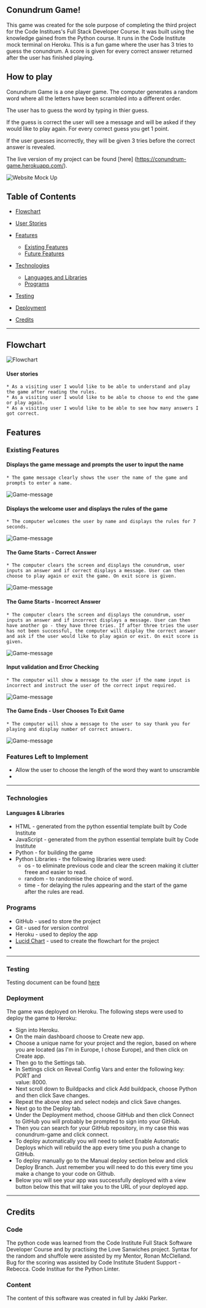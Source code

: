 ## Conundrum Game!
This game was created for the sole purpose of completing the third project for the Code Institues's Full Stack Developer Course. It was built using the knowledge gained from the Python course. It runs in the Code Institute mock terminal on Heroku. 
This is a fun game where the user has 3 tries to guess the conundrum. A score is given for every correct answer returned after the user has finished playing.



## How to play
Conundrum Game is a one player game. The computer generates a random word where all the letters have been scrambled into a different order.

The user has to guess the word by typing in thier guess.

If the guess is correct the user will see a message and will be asked if they would like to play again. For every correct guess you get 1 point.

If the user guesses incorrectly, they will be given 3 tries before the correct answer is revealed.

The live version of my project can be found [here] (https://conundrum-game.herokuapp.com/).

![Website Mock Up](images/conundrum-mockup.png)

## Table of Contents
* [Flowchart](#Flowchart)
* [User Stories](#User-Stories)
* [Features](#Features)
    * [Existing Features](#Existing-Features)
    * [Future Features](#Features-Left-to-Implement)
* [Technologies](#Technologies)
    * [Languages and Libraries](#Languages-and-Libraries)
    * [Programs](#Programs)
* [Testing](#Testing)
    
* [Deployment](#Deployment)
    
* [Credits](#Credits)
 
***
## Flowchart
![Flowchart](images/flowchart-conundrumgame.png)
#### User stories

    * As a visiting user I would like to be able to understand and play the game after reading the rules.
    * As a visiting user I would like to be able to choose to end the game or play again.
    * As a visiting user I would like to be able to see how many answers I got correct.
    
## Features

### Existing Features
#### Displays the game message and prompts the user to input the name
    * The game message clearly shows the user the name of the game and prompts to enter a name. 

![Game-message](images/game-message.png)

#### Displays the welcome user and displays the rules of the game
    * The computer welcomes the user by name and displays the rules for 7 seconds. 
    
![Game-message](images/game-rules.png)

#### The Game Starts - Correct Answer
    
    * The computer clears the screen and displays the conundrum, user inputs an answer and if correct displays a message. User can then choose to play again or exit the game. On exit score is given.
    
![Game-message](images/game-correct.png)

#### The Game Starts - Incorrect Answer
    
    * The computer clears the screen and displays the conundrum, user inputs an answer and if incorrect displays a message. User can then have another go - they have three tries. If after three tries the user has not been successful, the computer will display the correct answer and ask if the user would like to play again or exit. On exit score is given.
    
![Game-message](images/game-incorrect.png)

#### Input validation and Error Checking
    
    * The computer will show a message to the user if the name input is incorrect and instruct the user of the correct input required.
    
![Game-message](images/game-inputerror.png)

#### The Game Ends - User Chooses To Exit Game
    
    * The computer will show a message to the user to say thank you for playing and display number of correct answers.
    
![Game-message](images/game-thankyouscore.png)

### Features Left to Implement
- Allow the user to choose the length of the word they want to unscramble
- 
***

### Technologies

#### Languages & Libraries

* HTML - generated from the python essential template built by Code Institute
* JavaScript - generated from the python essential template built by Code Institute
* Python - for building the game
* Python Libraries - the following libraries were used:
	- os - to eliminate previous code and clear the screen making it clutter freee and easier to read.
    - random - to randomise the choice of word.
    - time - for delaying the rules appearing and the start of the game after the rules are read.
### Programs
* GitHub - used to store the project
* Git - used for version control
* Heroku - used to deploy the app
* [Lucid Chart](https://lucid.app/lucidchart/18827059-8da4-4180-b067-a73ce2939e2e/edit?invitationId=inv_bea336d3-f7ab-4a83-99fb-8d2ad2755c00&page=rMoEJG9m52NN#) - used to create the flowchart for the project
* 
***
### Testing
Testing document can be found [here](TESTING.md)

### Deployment
The game was deployed on Heroku. The following steps were used to deploy the game to Heroku:

  * Sign into Heroku.
  * On the main dashboard choose to Create new app.
  * Choose a unique name for your project and the region, based on where you are located (as I'm in Europe, I chose Europe), and then click on Create app.
  * Then go to the Settings tab.
  * In Settings click on Reveal Config Vars and enter the following key: PORT and     
    value: 8000.    
  * Next scroll down to Buildpacks and click Add buildpack, choose Python and then click Save 
    changes.
  * Repeat the above step and select nodejs and click Save changes.
  * Next go to the Deploy tab.
  * Under the Deployment method, choose GitHub and then click Connect to GitHub you will probably be prompted to sign into your GitHub.
  * Then you can search for your GitHub repository, in my case this was conundrum-game and click connect.
  * To deploy automatically you will need to select Enable Automatic Deploys which will rebuild the app every time you push a change to GitHub.
  * To deploy manually go to the Manual deploy section below and click Deploy Branch. Just remember you will need to do this every time you make a change to your code on Github.
  * Below you will see your app was successfully deployed with a view button below this that will take you to the URL of your deployed app.


***
## Credits
### Code
The python code was learned from the Code Institute Full Stack Software Developer Course and by practising the Love Sanwiches project.
Syntax for the random and shuffole were assisted by my Mentor, Ronan McClelland.
Bug for the scoring was assisted by Code Institute Student Support - Rebecca.
Code Institue for the Python Linter.

### Content
The content of this software was created in full by Jakki Parker.
